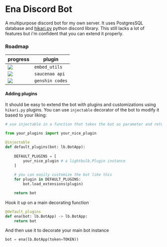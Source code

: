 # Ena Discord Bot

A multipurpose discord bot for my own server. It uses PostgresSQL database and [hikari.py](https://github.com/hikari-py/hikari) python discord library. This still lacks a lot of features but i'm confident that you can extend it properly.

### Roadmap

|  progress  | plugin |
| --- | --- |
| ![](https://geps.dev/progress/0)  | `embed_utils`  |
| ![](https://geps.dev/progress/0)  | `saucenao api` |
| ![](https://geps.dev/progress/0)  | `genshin codes` |

#### Adding plugins
It should be easy to extend the bot with plugins and customizations using `hikari.py` plugins. You can use `injectable` decorator of the bot to modify it based to your liking:
```py
# use injectable in a function that takes the bot as parameter and returns the bot.

from your_plugins import your_nice_plugin

@injectable
def default_plugins(bot: lb.BotApp):
    
    DEFAULT_PLUGINS = [
        your_nice_plugin # a lightbulb.Plugin instance
    ]
    
    # you can easily customize the bot like this
    for plugin in DEFAULT_PLUGINS:
        bot.load_extensions(plugin)

    return bot
```
Hook it up on a main decorating function
```py
@default_plugins
def ena(bot: lb.BotApp) -> lb.BotApp:
    return bot
```
And then use it to decorate your main bot instance
```py
bot = ena(lb.BotApp(token=TOKEN))
```
